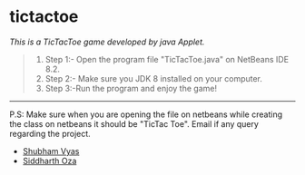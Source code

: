 # tictactoe
_This is a TicTacToe game developed by java Applet._

> 1. Step 1:- Open the program file "TicTacToe.java" on NetBeans IDE 8.2.
> 2. Step 2:- Make sure you JDK 8 installed on your computer.
> 3. Step 3:-Run the program and enjoy the game!
---
P.S: Make sure when you are opening the file on netbeans while creating the class on netbeans it should be "TicTac
Toe".
Email if any query regarding the project.
* [Shubham Vyas](shubham.vict18@sot.pdpu.ac.in)
* [Siddharth Oza](siddharth.oict18@sot.pdpu.ac.in)
